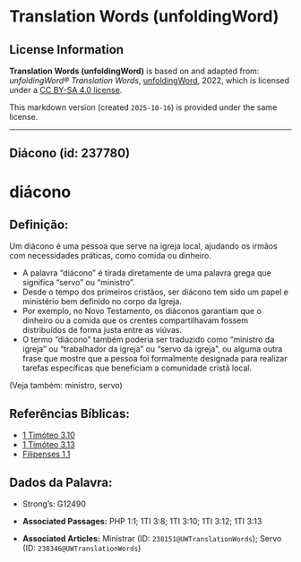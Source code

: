 # Translation Words (unfoldingWord)

## License Information

**Translation Words (unfoldingWord)** is based on and adapted from: _unfoldingWord® Translation Words_, [unfoldingWord](https://unfoldingword.org/utw), 2022, which is licensed under a [CC BY-SA 4.0 license](https://creativecommons.org/licenses/by-sa/4.0/legalcode.en).

This markdown version (created `2025-10-16`) is provided under the same license.



--------------------------------

## Diácono (id: 237780)

diácono
=======

Definição:
----------

Um diácono é uma pessoa que serve na igreja local, ajudando os irmãos com necessidades práticas, como comida ou dinheiro.

* A palavra “diácono” é tirada diretamente de uma palavra grega que significa “servo” ou “ministro”.
* Desde o tempo dos primeiros cristãos, ser diácono tem sido um papel e ministério bem definido no corpo da Igreja.
* Por exemplo, no Novo Testamento, os diáconos garantiam que o dinheiro ou a comida que os crentes compartilhavam fossem distribuídos de forma justa entre as viúvas.
* O termo “diácono” também poderia ser traduzido como “ministro da igreja” ou “trabalhador da igreja” ou “servo da igreja”, ou alguma outra frase que mostre que a pessoa foi formalmente designada para realizar tarefas específicas que beneficiam a comunidade cristã local.

(Veja também: ministro, servo)

Referências Bíblicas:
---------------------

* [1 Timóteo 3\.10](https://ref.ly/1Tim3:10)
* [1 Timóteo 3\.13](https://ref.ly/1Tim3:13)
* [Filipenses 1\.1](https://ref.ly/Phil1:1)

Dados da Palavra:
-----------------

* Strong’s: G12490

* **Associated Passages:** PHP 1:1; 1TI 3:8; 1TI 3:10; 1TI 3:12; 1TI 3:13
* **Associated Articles:** Ministrar (ID: `238151@UWTranslationWords`); Servo (ID: `238346@UWTranslationWords`)

